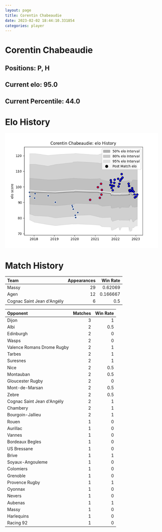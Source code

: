 ```yaml
---  
layout: page  
title: Corentin Chabeaudie  
date: 2023-02-02 18:44:10.331854  
categories: player  
---
```

# Corentin Chabeaudie

## Positions: P, H

## Current elo: 95.0

## Current Percentile: 44.0

# Elo History


![elo history](history_CorentinChabeaudie.png)
# Match History


| Team                       |   Appearances |   Win Rate |
|:---------------------------|--------------:|-----------:|
| Massy                      |            29 |   0.62069  |
| Agen                       |            12 |   0.166667 |
| Cognac Saint Jean d'Angély |             6 |   0.5      |

| Opponent                   |   Matches |   Win Rate |
|:---------------------------|----------:|-----------:|
| Dijon                      |         3 |        1   |
| Albi                       |         2 |        0.5 |
| Edinburgh                  |         2 |        0   |
| Wasps                      |         2 |        0   |
| Valence Romans Drome Rugby |         2 |        1   |
| Tarbes                     |         2 |        1   |
| Suresnes                   |         2 |        1   |
| Nice                       |         2 |        0.5 |
| Montauban                  |         2 |        0.5 |
| Gloucester Rugby           |         2 |        0   |
| Mont-de-Marsan             |         2 |        0.5 |
| Zebre                      |         2 |        0.5 |
| Cognac Saint Jean d'Angély |         2 |        1   |
| Chambery                   |         2 |        1   |
| Bourgoin-Jallieu           |         2 |        1   |
| Rouen                      |         1 |        0   |
| Aurillac                   |         1 |        0   |
| Vannes                     |         1 |        0   |
| Bordeaux Begles            |         1 |        0   |
| US Bressane                |         1 |        0   |
| Brive                      |         1 |        1   |
| Soyaux-Angouleme           |         1 |        0   |
| Colomiers                  |         1 |        0   |
| Grenoble                   |         1 |        0   |
| Provence Rugby             |         1 |        1   |
| Oyonnax                    |         1 |        0   |
| Nevers                     |         1 |        0   |
| Aubenas                    |         1 |        1   |
| Massy                      |         1 |        0   |
| Harlequins                 |         1 |        0   |
| Racing 92                  |         1 |        0   |